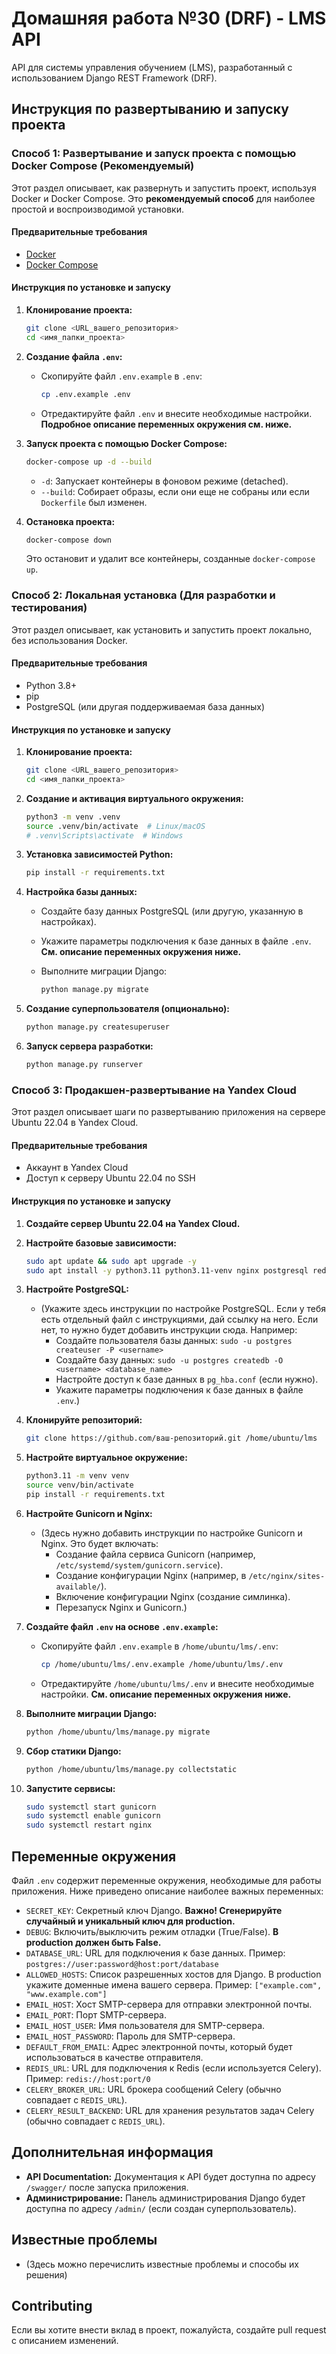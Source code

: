 # Домашняя работа №30 (DRF) - LMS API

API для системы управления обучением (LMS), разработанный с использованием Django REST Framework (DRF).

## Инструкция по развертыванию и запуску проекта

### Способ 1: Развертывание и запуск проекта с помощью Docker Compose (Рекомендуемый)

Этот раздел описывает, как развернуть и запустить проект, используя Docker и Docker Compose. Это **рекомендуемый способ** для наиболее простой и воспроизводимой установки.

#### Предварительные требования

*   [Docker](https://docs.docker.com/get-docker/)
*   [Docker Compose](https://docs.docker.com/compose/install/)

#### Инструкция по установке и запуску

1.  **Клонирование проекта:**

    ```bash
    git clone <URL_вашего_репозитория>
    cd <имя_папки_проекта>
    ```

2.  **Создание файла `.env`:**

    *   Скопируйте файл `.env.example` в `.env`:

        ```bash
        cp .env.example .env
        ```
    *   Отредактируйте файл `.env` и внесите необходимые настройки.  **Подробное описание переменных окружения см. ниже.**

3.  **Запуск проекта с помощью Docker Compose:**

    ```bash
    docker-compose up -d --build
    ```

    *   `-d`:  Запускает контейнеры в фоновом режиме (detached).
    *   `--build`: Собирает образы, если они еще не собраны или если `Dockerfile` был изменен.

4.  **Остановка проекта:**

    ```bash
    docker-compose down
    ```

    Это остановит и удалит все контейнеры, созданные `docker-compose up`.

### Способ 2: Локальная установка (Для разработки и тестирования)

Этот раздел описывает, как установить и запустить проект локально, без использования Docker.

#### Предварительные требования

*   Python 3.8+
*   pip
*   PostgreSQL (или другая поддерживаемая база данных)

#### Инструкция по установке и запуску

1.  **Клонирование проекта:**

    ```bash
    git clone <URL_вашего_репозитория>
    cd <имя_папки_проекта>
    ```

2.  **Создание и активация виртуального окружения:**

    ```bash
    python3 -m venv .venv
    source .venv/bin/activate  # Linux/macOS
    # .venv\Scripts\activate  # Windows
    ```

3.  **Установка зависимостей Python:**

    ```bash
    pip install -r requirements.txt
    ```

4.  **Настройка базы данных:**

    *   Создайте базу данных PostgreSQL (или другую, указанную в настройках).
    *   Укажите параметры подключения к базе данных в файле `.env`.  **См. описание переменных окружения ниже.**
    *   Выполните миграции Django:

        ```bash
        python manage.py migrate
        ```

5.  **Создание суперпользователя (опционально):**

    ```bash
    python manage.py createsuperuser
    ```

6.  **Запуск сервера разработки:**

    ```bash
    python manage.py runserver
    ```

### Способ 3: Продакшен-развертывание на Yandex Cloud

Этот раздел описывает шаги по развертыванию приложения на сервере Ubuntu 22.04 в Yandex Cloud.

#### Предварительные требования

*   Аккаунт в Yandex Cloud
*   Доступ к серверу Ubuntu 22.04 по SSH

#### Инструкция по установке и запуску

1.  **Создайте сервер Ubuntu 22.04 на Yandex Cloud.**
2.  **Настройте базовые зависимости:**

    ```bash
    sudo apt update && sudo apt upgrade -y
    sudo apt install -y python3.11 python3.11-venv nginx postgresql redis
    ```

3.  **Настройте PostgreSQL:**

    *   (Укажите здесь инструкции по настройке PostgreSQL. Если у тебя есть отдельный файл с инструкциями, дай ссылку на него. Если нет, то нужно будет добавить инструкции сюда. Например:
        *   Создайте пользователя базы данных: `sudo -u postgres createuser -P <username>`
        *   Создайте базу данных: `sudo -u postgres createdb -O <username> <database_name>`
        *   Настройте доступ к базе данных в `pg_hba.conf` (если нужно).
        *   Укажите параметры подключения к базе данных в файле `.env`.)

4.  **Клонируйте репозиторий:**

    ```bash
    git clone https://github.com/ваш-репозиторий.git /home/ubuntu/lms
    ```

5.  **Настройте виртуальное окружение:**

    ```bash
    python3.11 -m venv venv
    source venv/bin/activate
    pip install -r requirements.txt
    ```

6.  **Настройте Gunicorn и Nginx:**

    *   (Здесь нужно добавить инструкции по настройке Gunicorn и Nginx.  Это будет включать:
        *   Создание файла сервиса Gunicorn (например, `/etc/systemd/system/gunicorn.service`).
        *   Создание конфигурации Nginx (например, в `/etc/nginx/sites-available/`).
        *   Включение конфигурации Nginx (создание симлинка).
        *   Перезапуск Nginx и Gunicorn.)

7.  **Создайте файл `.env` на основе `.env.example`:**

    *   Скопируйте файл `.env.example` в `/home/ubuntu/lms/.env`:
        ```bash
        cp /home/ubuntu/lms/.env.example /home/ubuntu/lms/.env
        ```
    *   Отредактируйте `/home/ubuntu/lms/.env` и внесите необходимые настройки.  **См. описание переменных окружения ниже.**

8.  **Выполните миграции Django:**

    ```bash
    python /home/ubuntu/lms/manage.py migrate
    ```

9. **Сбор статики Django:**

    ```bash
    python /home/ubuntu/lms/manage.py collectstatic
    ```

10. **Запустите сервисы:**

    ```bash
    sudo systemctl start gunicorn
    sudo systemctl enable gunicorn
    sudo systemctl restart nginx
    ```

## Переменные окружения

Файл `.env` содержит переменные окружения, необходимые для работы приложения. Ниже приведено описание наиболее важных переменных:

*   `SECRET_KEY`:  Секретный ключ Django.  **Важно! Сгенерируйте случайный и уникальный ключ для production.**
*   `DEBUG`:  Включить/выключить режим отладки (True/False). **В production должен быть False.**
*   `DATABASE_URL`: URL для подключения к базе данных.  Пример: `postgres://user:password@host:port/database`
*   `ALLOWED_HOSTS`:  Список разрешенных хостов для Django.  В production укажите доменные имена вашего сервера. Пример: `["example.com", "www.example.com"]`
*   `EMAIL_HOST`:  Хост SMTP-сервера для отправки электронной почты.
*   `EMAIL_PORT`:  Порт SMTP-сервера.
*   `EMAIL_HOST_USER`:  Имя пользователя для SMTP-сервера.
*   `EMAIL_HOST_PASSWORD`:  Пароль для SMTP-сервера.
*   `DEFAULT_FROM_EMAIL`:  Адрес электронной почты, который будет использоваться в качестве отправителя.
*   `REDIS_URL`: URL для подключения к Redis (если используется Celery). Пример: `redis://host:port/0`
*   `CELERY_BROKER_URL`: URL брокера сообщений Celery (обычно совпадает с `REDIS_URL`).
*   `CELERY_RESULT_BACKEND`: URL для хранения результатов задач Celery (обычно совпадает с `REDIS_URL`).

## Дополнительная информация

*   **API Documentation:**  Документация к API будет доступна по адресу `/swagger/` после запуска приложения.
*   **Администрирование:**  Панель администрирования Django будет доступна по адресу `/admin/` (если создан суперпользователь).

## Известные проблемы

*   (Здесь можно перечислить известные проблемы и способы их решения)

## Contributing

Если вы хотите внести вклад в проект, пожалуйста, создайте pull request с описанием изменений.